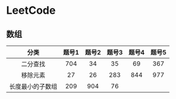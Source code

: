 # LeetCode

## 数组

| 分类 | 题号1 | 题号2 | 题号3 | 题号4 | 题号5 |
| :--: | :--: | :--: | :--: | :--: | :--: |
| 二分查找 | 704 | 34 | 35 | 69 | 367 |
| 移除元素 | 27 | 26 | 283 | 844 | 977 |
| 长度最小的子数组 | 209 | 904 | 76 |  |  |
